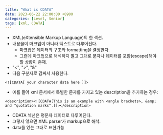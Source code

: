 ```yaml
---
title: "What is CDATA"
date: 2023-06-22 22:00:00 +0900
categories: [Level, Senior]
tags: [xml, CDATA]
---
```


- XML(eXtensible Markup Language)의 한 섹션.
- 내용물이 마크업이 아니라 텍스트로 다루어진다.
  - 마크업은 데이터의 구조와 formatting을 결정한다.
  - 그런데 마크업으로 해석하지 말고 그대로 문자나 데이터를 포함(escape)해야할 상황이 존재.
- "<", ">", "&"
- 다음 구분자로 감싸서 사용한다.

```
<![CDATA[ your character data here ]]>
```

- 예를 들어 xml 문서에서 특별한 문자를 가지고 있는 description을 추가하는 경우:

```
<description><![CDATA[This is an example with <angle brackets>, &amp; and "quotation marks".]]></description>
```

- CDATA 섹션은 평문자 데이터로 다루어진다.
- 그렇지 않으면 XML parser가 markup으로 해석.
- data를 있는 그대로 표현가능
